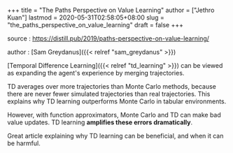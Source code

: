 +++
title = "The Paths Perspective on Value Learning"
author = ["Jethro Kuan"]
lastmod = 2020-05-31T02:58:05+08:00
slug = "the_paths_perspective_on_value_learning"
draft = false
+++

source
: <https://distill.pub/2019/paths-perspective-on-value-learning/>

author
: [Sam Greydanus]({{< relref "sam_greydanus" >}})

[Temporal Difference Learning]({{< relref "td_learning" >}}) can be viewed as expanding the agent's experience
by merging trajectories.

TD averages over more trajectories than Monte Carlo methods, because there are
never fewer simulated trajectories than real trajectories. This explains why TD
learning outperforms Monte Carlo in tabular environments.

However, with function approximators, Monte Carlo and TD can make bad value
updates. TD learning **amplifies these errors dramatically**.

Great article explaining why TD learning can be beneficial, and when it can be
harmful.
